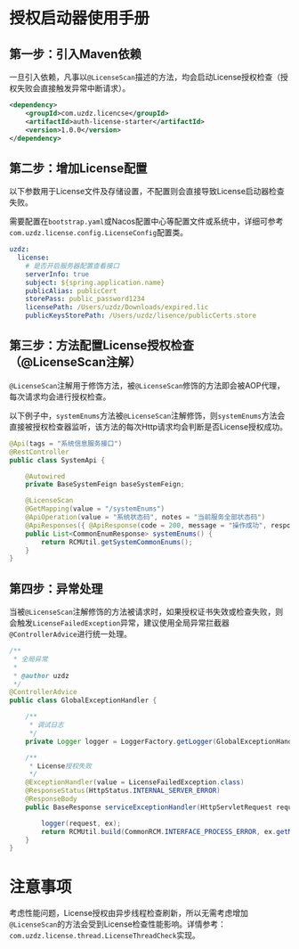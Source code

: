 # 授权启动器使用手册

## 第一步：引入Maven依赖

一旦引入依赖，凡事以`@LicenseScan`描述的方法，均会启动License授权检查（授权失败会直接触发异常中断请求）。

```xml
<dependency>
	<groupId>com.uzdz.licencse</groupId>
	<artifactId>auth-license-starter</artifactId>
	<version>1.0.0</version>
</dependency>
```

## 第二步：增加License配置

以下参数用于License文件及存储设置，不配置则会直接导致License启动器检查失败。

需要配置在`bootstrap.yaml`或Nacos配置中心等配置文件或系统中，详细可参考`com.uzdz.license.config.LicenseConfig`配置类。

```yaml
uzdz:
  license:
    # 是否开启服务器配置查看接口
    serverInfo: true
    subject: ${spring.application.name}
    publicAlias: publicCert
    storePass: public_password1234
    licensePath: /Users/uzdz/Downloads/expired.lic
    publicKeysStorePath: /Users/uzdz/lisence/publicCerts.store
```

## 第三步：方法配置License授权检查（@LicenseScan注解）

`@LicenseScan`注解用于修饰方法，被`@LicenseScan`修饰的方法即会被AOP代理，每次请求均会进行授权检查。

以下例子中，`systemEnums`方法被`@LicenseScan`注解修饰，则`systemEnums`方法会直接被授权检查器监听，该方法的每次Http请求均会判断是否License授权成功。

```java
@Api(tags = "系统信息服务接口")
@RestController
public class SystemApi {

    @Autowired
    private BaseSystemFeign baseSystemFeign;

    @LicenseScan
    @GetMapping(value = "/systemEnums")
    @ApiOperation(value = "系统状态码", notes = "当前服务全部状态码")
    @ApiResponses({ @ApiResponse(code = 200, message = "操作成功", response = List.class) })
    public List<CommonEnumResponse> systemEnums() {
        return RCMUtil.getSystemCommonEnums();
    }
}
```

## 第四步：异常处理

当被`@LicenseScan`注解修饰的方法被请求时，如果授权证书失效或检查失败，则会触发`LicenseFailedException`异常，建议使用全局异常拦截器`@ControllerAdvice`进行统一处理。

```java
/**
 * 全局异常
 *
 * @author uzdz
 */
@ControllerAdvice
public class GlobalExceptionHandler {

    /**
     * 调试日志
     */
    private Logger logger = LoggerFactory.getLogger(GlobalExceptionHandler.class);

    /**
     * License授权失败
     */
    @ExceptionHandler(value = LicenseFailedException.class)
    @ResponseStatus(HttpStatus.INTERNAL_SERVER_ERROR)
    @ResponseBody
    public BaseResponse serviceExceptionHandler(HttpServletRequest request, Exception ex) {

        logger(request, ex);
        return RCMUtil.build(CommonRCM.INTERFACE_PROCESS_ERROR, ex.getMessage);
    }
}

```

# 注意事项

考虑性能问题，License授权由异步线程检查刷新，所以无需考虑增加`@LicenseScan`的方法会受到License检查性能影响。详情参考：`com.uzdz.license.thread.LicenseThreadCheck`实现。